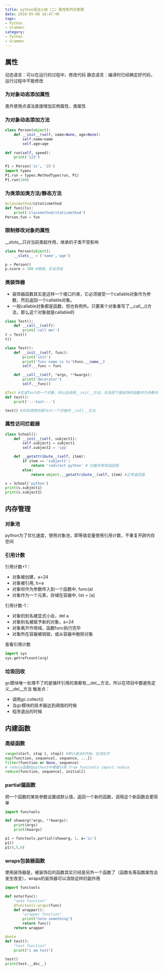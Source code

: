 ```yaml
---
title: python语法小结（二）属性和内存管理
date: 2018-05-08 16:47:48
tags:
- Python
- Grammer
category:
- Python
- Grammer
---
```


## 属性
动态语言：可以在运行的过程中，修改代码
静态语言：编译时已经确定好代码，运行过程中不能修改
### 为对象动态添加属性
类外使用点语法直接增加实例属性，类属性

### 为对象动态添加方法
``` python
class Person(object):
	def __init__(self, name=None, age=None):
    	self.name=name
        self.age=age
        
def run(self, speed):
	print('123')
    
P1 = Person('zs', '25')
import types
P1.run = types.MethodType(run, P1)
P1.run(180)
```

### 为类添加类方法/静态方法
``` python
@classmethod/@staticmethod
def fun(cls):
	print('classmethod/staticmethod')
Person.fun = fun
```

### 限制修改对象的属性
__slots__只对当前类起作用，继承的子类不受影响
``` python 
class Person(object):
	__slots__ = ('name','age')

p = Person()
p.score = 100 #报错，无法添加
```

### 类装饰器
* 装饰器函数其实是这样一个接口约束，它必须接受一个callable对象作为参数，然后返回一个callable对象。
* 一般callable对象都是函数，但也有例外。只要某个对象重写了__call__()方法，那么这个对象就是callable的

``` python
class Test():
	def __call__(self):
    	print('call me!')
t = Test()
t()
```

``` python
class Test():
    def __init__(self, func):
        print('init')
        print('func name is %s'%func.__name__)
        self.__func = func

    def __call__(self, *args, **kwargs):
        print('decorator')
        self.__func()

@Test #生成Test的一个对象，所以会调用__init__方法，并且把下面装饰的函数作为参数传进去
def test():
    print('---test---')

test() #实际调用的是Test一个对象的__call__方法
```

### 属性访问拦截器
``` python
class School():
    def __init__(self, subject1):
        self.subject1 = subject1
        self.subject2 = 'cpp'

    def __getattribute__(self, item):
        if item == 'subject1':
            return 'redirect python' # 拦截并修改返回值
        else:
            return object.__getattribute__(self, item) #正常返回值

s = School('python')
print(s.subject1)
print(s.subject2)
```


## 内存管理

### 对象池
python为了优化速度，使用对象池，即等值变量使用引用计数，不重复开辟内存空间

### 引用计数
引用计数+1：
* 对象被创建，a=24
* 对象被引用, b=a
* 对象呗作为参数传入到一个函数中, func(a)
* 对象作为一个元素，存储在容器中, list = [a]

引用计数-1：
* 对象的别名被显式小会，del a
* 对象别名被赋予新的对象，a=24
* 对象离开作用域，函数func执行完毕
* 对象所在容器被销毁，或从容器中删除对象

查看引用计数
``` python
import sys
sys.getrefcount(arg)
```
### 垃圾回收
gc模块唯一处理不了的是循环引用的类都有__del__方法，所以在项目中要避免定义__del__方法
触发点：
* 调用gc.collect()
* 当gc模块的技术器达到阈值的时候
* 程序退出的时候


## 内建函数
### 高级函数
``` python
range(start, stop [, step]) #默认是从0开始，左闭右开
map(function, sequence[, sequence, ...])
filter(function or None, sequence)
# reduce函数在python3中需要引用 from functools import reduce
reduce(function, sequence[, initial])
```
### partial偏函数
把一个函数的某些参数设置成默认值，返回一个新的函数，调用这个新函数会更简单
``` python
import functools

def showarg(*args, **kwargs):
    print(args)
    print(kwargs)

p1 = functools.partial(showarg, 1, a='zs')
p1()
p1(4,5,6)
```

### wraps包装器函数
使用装饰器是，被装饰后的函数其实已经是另外一个函数了（函数名等函数属性会发生改变），wraps的装饰器可以消除这样的副作用
``` python
import functools

def note(func):
    "note function"
    @functools.wraps(func)
    def wrapper():
        "wrapper function"
        print("note something")
        return func()
    return wrapper

@note
def test():
    "test function"
    print("i am test")
    
test()
print(test.__doc__)
```


























